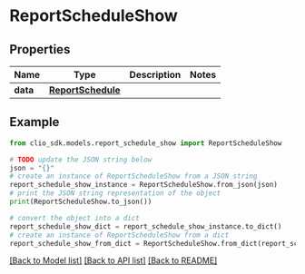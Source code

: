 # ReportScheduleShow


## Properties

Name | Type | Description | Notes
------------ | ------------- | ------------- | -------------
**data** | [**ReportSchedule**](ReportSchedule.md) |  | 

## Example

```python
from clio_sdk.models.report_schedule_show import ReportScheduleShow

# TODO update the JSON string below
json = "{}"
# create an instance of ReportScheduleShow from a JSON string
report_schedule_show_instance = ReportScheduleShow.from_json(json)
# print the JSON string representation of the object
print(ReportScheduleShow.to_json())

# convert the object into a dict
report_schedule_show_dict = report_schedule_show_instance.to_dict()
# create an instance of ReportScheduleShow from a dict
report_schedule_show_from_dict = ReportScheduleShow.from_dict(report_schedule_show_dict)
```
[[Back to Model list]](../README.md#documentation-for-models) [[Back to API list]](../README.md#documentation-for-api-endpoints) [[Back to README]](../README.md)


